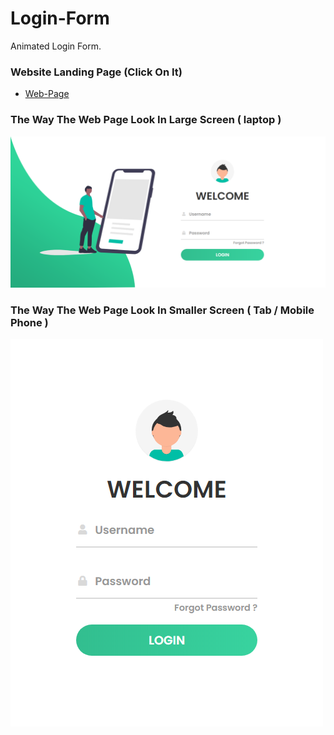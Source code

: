 # Login-Form
Animated Login Form.

### Website Landing Page (Click On It)
* [Web-Page](https://shahzaibfardeen.github.io/Login-Form/)

### The Way The Web Page Look In Large Screen ( laptop )
![Web_Page_Image](img/Big.png)

### The Way The Web Page Look In Smaller Screen ( Tab / Mobile Phone )
![Web_Page_Image](img/Small.png)
